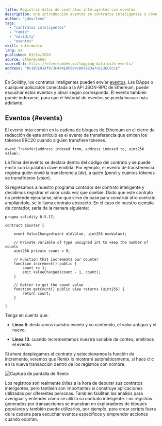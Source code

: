 ```yaml
---
title: Registrar datos de contratos inteligentes con eventos
description: Una introducción eventos en contratos inteligentes y cómo pueden utilizarse para registrar datos.
author: "jdourlens"
tags:
  - "contratos inteligentes"
  - "remix"
  - "solidity"
  - "eventos"
skill: intermedio
lang: es
published: 03/04/2020
source: EthereumDev
sourceUrl: https://ethereumdev.io/logging-data-with-events/
address: "0x19dE91Af973F404EDF5B4c093983a7c6E3EC8ccE"
---
```


En Solidity, los contratos inteligentes pueden envíar [eventos](/developers/docs/smart-contracts/anatomy/#events-and-logs). Las DApps o cualquier aplicación conectada a la API JSON-RPC de Ethereum, puede escuchar estos eventos y obrar según corresponda. El evento también puede indexarse, para que el historial de eventos se pueda buscar más adelante.

## Eventos {#events}

El evento más común en la cadena de bloques de Ethereum en el cierre de redacción de este artículo es el evento de transferencia que emiten los tókenes ERC20 cuando alguien transfiere tókenes.

```solidity
event Transfer(address indexed from, address indexed to, uint256 value);
```

La firma del evento se declara dentro del código del contrato y se puede emitir con la palabra clave emitida. Por ejemplo, el evento de transferencia registra quién envió la transferencia (_de_), a quién (_para_) y cuántos tókenes se transfirieron (_valor_).

Si regresamos a nuestro programa contador del contrato inteligente y decidimos registrar el valor cada vez que cambie. Dado que este contrato no pretende ejecutarse, sino que sirve de base para construir otro contrato ampliándolo, se le llama contrato abstracto. En el caso de nuestro ejemplo de contador, sería de la manera siguiente:

```solidity
pragma solidity 0.5.17;

contract Counter {

    event ValueChanged(uint oldValue, uint256 newValue);

    // Private variable of type unsigned int to keep the number of counts
    uint256 private count = 0;

    // Function that increments our counter
    function increment() public {
        count += 1;
        emit ValueChanged(count - 1, count);
    }

    // Getter to get the count value
    function getCount() public view returns (uint256) {
        return count;
    }

}
```

Tenga en cuenta que:

- **Línea 5**: declaramos nuestro evento y su contenido, el valor antiguo y el nuevo.

- **Línea 13**: cuando incrementamos nuestra variable de conteo, emitimos el evento.

Si ahora desplegamos el contrato y seleccionamos la función de incremento, veremos que Remix lo mostrará automáticamente, si hace clic en la nueva transacción dentro de los registros con nombre.

![Captura de pantalla de Remix](./remix-screenshot.png)

Los registros son realmente útiles a la hora de depurar sus contratos inteligentes, pero también son importantes si construye aplicaciones utilizadas por diferentes personas. También facilitan los análisis para averiguar y entender cómo se utiliza su contrato inteligente. Los registros generados por transacciones se muestran en exploradores de bloques populares y también puede utilizarlos, por ejemplo, para crear scripts fuera de la cadena para escuchar eventos específicos y emprender acciones cuando ocurran.

